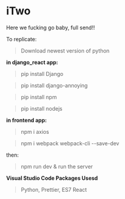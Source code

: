 # iTwo
Here we fucking go baby, full send!!


To replicate:

>Download newest version of python

**in django_react app:**

>pip install Django

>pip install django-annoying

>pip install npm

>pip install nodejs

**in frontend app:**

>npm i axios 

>npm i webpack webpack-cli --save-dev


then:

>npm run dev & run the server


**Visual Studio Code Packages Usesd**
> Python, Prettier, ES7 React
